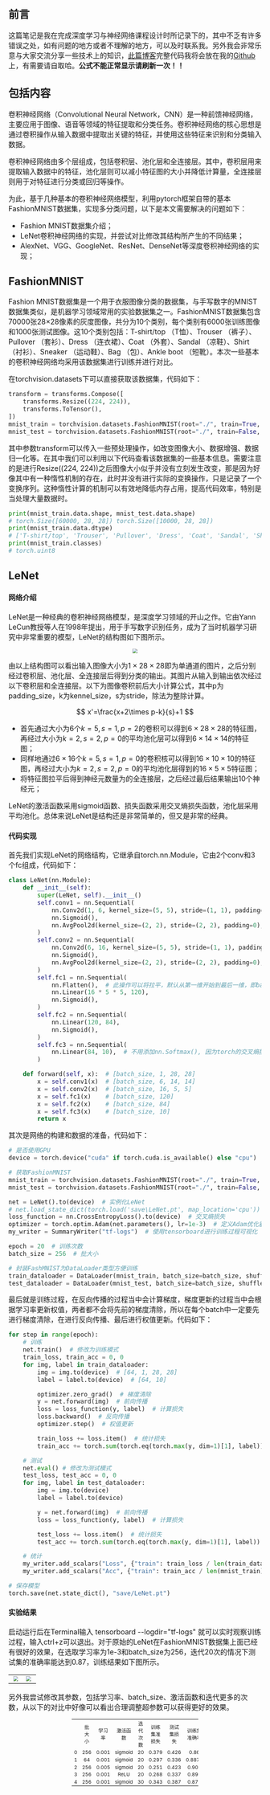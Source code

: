 ## 前言

这篇笔记是我在完成深度学习与神经网络课程设计时所记录下的，其中不乏有许多错误之处，如有问题的地方或者不理解的地方，可以及时联系我。另外我会非常乐意与大家交流分享一些技术上的知识，[此篇博客](http://echoself.com/index.php/2023/05/24/82/)完整代码我将会放在我的[Github](https://github.com/Heappp/CNN-FashionMNIST/tree/main)上，有需要请自取哈。**公式不能正常显示请刷新一次！！**

## 包括内容

卷积神经网络（Convolutional Neural Network，CNN）是一种前馈神经网络，主要应用于图像、语音等领域的特征提取和分类任务。卷积神经网络的核心思想是通过卷积操作从输入数据中提取出关键的特征，并使用这些特征来识别和分类输入数据。

卷积神经网络由多个层组成，包括卷积层、池化层和全连接层。其中，卷积层用来提取输入数据中的特征，池化层则可以减小特征图的大小并降低计算量，全连接层则用于对特征进行分类或回归等操作。

为此，基于几种基本的卷积神经网络模型，利用pytorch框架自带的基本FashionMNIST数据集，实现多分类问题，以下是本文需要解决的问题如下：

- Fashion MNIST数据集介绍；
- LeNet卷积神经网络的实现，并尝试对比修改其结构所产生的不同结果；
- AlexNet、VGG、GoogleNet、ResNet、DenseNet等深度卷积神经网络的实现；

## FashionMNIST

Fashion MNIST数据集是一个用于衣服图像分类的数据集，与手写数字的MNIST数据集类似，是机器学习领域常用的实验数据集之一。FashionMNIST数据集包含70000张28×28像素的灰度图像，共分为10个类别，每个类别有6000张训练图像和1000张测试图像。这10个类别包括：T-shirt/top （T恤）、Trouser （裤子）、Pullover （套衫）、Dress （连衣裙）、Coat （外套）、Sandal （凉鞋）、Shirt （衬衫）、Sneaker （运动鞋）、Bag （包）、Ankle boot （短靴）。本次一些基本的卷积神经网络均采用该数据集进行训练并进行对比。

在torchvision.datasets下可以直接获取该数据集，代码如下：

```python
transform = transforms.Compose([
    transforms.Resize((224, 224)),
    transforms.ToTensor(),
])
mnist_train = torchvision.datasets.FashionMNIST(root="./", train=True, transform=transform, download=True)
mnist_test = torchvision.datasets.FashionMNIST(root="./", train=False, transform=transform, download=True)
```

其中参数transform可以传入一些预处理操作，如改变图像大小、数据增强、数据归一化等。在其中我们可以利用以下代码查看该数据集的一些基本信息。需要注意的是进行Resize((224, 224))之后图像大小似乎并没有立刻发生改变，那是因为好像其中有一种惰性机制的存在，此时并没有进行实际的变换操作，只是记录了一个变换序列。这种惰性计算的机制可以有效地降低内存占用，提高代码效率，特别是当处理大量数据时。

```python
print(mnist_train.data.shape, mnist_test.data.shape)
# torch.Size([60000, 28, 28]) torch.Size([10000, 28, 28])
print(mnist_train.data.dtype)
# ['T-shirt/top', 'Trouser', 'Pullover', 'Dress', 'Coat', 'Sandal', 'Shirt', 'Sneaker', 'Bag', 'Ankle boot']
print(mnist_train.classes)
# torch.uint8
```

## LeNet

#### 网络介绍

LeNet是一种经典的卷积神经网络模型，是深度学习领域的开山之作。它由Yann LeCun教授等人在1998年提出，用于手写数字识别任务，成为了当时机器学习研究中非常重要的模型，LeNet的结构图如下图所示。

<center>
<img src="save/LeNet.png" style="zoom:60%;" />
</center>

由以上结构图可以看出输入图像大小为$1\times28\times28$即为单通道的图片，之后分别经过卷积层、池化层、全连接层后得到分类的输出。其图片从输入到输出依次经过以下卷积层和全连接层。以下为图像卷积前后大小计算公式，其中p为padding_size，k为kennel_size，s为stride，除法为整除计算。

$$
x'=\frac{x+2\times p-k}{s}+1
$$

- 首先通过大小为6个$k=5,s=1,p=2$的卷积可以得到$6\times28\times28$的特征图，再经过大小为$k=2,s=2,p=0$的平均池化层可以得到$6\times14\times14$的特征图；
- 同样地通过$6\times16$个$k=5,s=1,p=0$的卷积核可以得到$16\times10\times10$的特征图，再经过大小为$k=2,s=2,p=0$的平均池化层得到的$16\times5\times5$特征图；
- 将特征图拉平后得到神经元数量为的全连接层，之后经过最后结果输出10个神经元；

LeNet的激活函数采用sigmoid函数、损失函数采用交叉熵损失函数，池化层采用平均池化。总体来说LeNet是结构还是非常简单的，但又是非常的经典。

#### 代码实现

首先我们实现LeNet的网络结构，它继承自torch.nn.Module，它由2个conv和3个fc组成，代码如下：

```python
class LeNet(nn.Module):
    def __init__(self):
        super(LeNet, self).__init__()
        self.conv1 = nn.Sequential(
            nn.Conv2d(1, 6, kernel_size=(5, 5), stride=(1, 1), padding=2),
            nn.Sigmoid(),
            nn.AvgPool2d(kernel_size=(2, 2), stride=(2, 2), padding=0),
        )
        self.conv2 = nn.Sequential(
            nn.Conv2d(6, 16, kernel_size=(5, 5), stride=(1, 1), padding=0),
            nn.Sigmoid(),
            nn.AvgPool2d(kernel_size=(2, 2), stride=(2, 2), padding=0),
        )
        self.fc1 = nn.Sequential(
            nn.Flatten(),  # 此操作可以将拉平，默认从第一维开始到最后一维，即batch_size不受影响
            nn.Linear(16 * 5 * 5, 120),
            nn.Sigmoid(),
        )
        self.fc2 = nn.Sequential(
            nn.Linear(120, 84),
            nn.Sigmoid(),
        )
        self.fc3 = nn.Sequential(
            nn.Linear(84, 10),  # 不用添加nn.Softmax(), 因为torch的交叉熵损失函数中带有softmax
        )

    def forward(self, x):  # [batch_size, 1, 28, 28]
        x = self.conv1(x)  # [batch_size, 6, 14, 14]
        x = self.conv2(x)  # [batch_size, 16, 5, 5]
        x = self.fc1(x)    # [batch_size, 120]
        x = self.fc2(x)    # [batch_size, 84]
        x = self.fc3(x)    # [batch_size, 10]
        return x
```

其次是网络的构建和数据的准备，代码如下：

```python
# 是否使用GPU
device = torch.device("cuda" if torch.cuda.is_available() else "cpu")

# 获取FashionMNIST
mnist_train = torchvision.datasets.FashionMNIST(root="./", train=True, transform=transforms.ToTensor(), download=True)
mnist_test = torchvision.datasets.FashionMNIST(root="./", train=False, transform=transforms.ToTensor(), download=True)

net = LeNet().to(device)  # 实例化LeNet
# net.load_state_dict(torch.load('save\LeNet.pt', map_location='cpu'))  # 加载训练过程中保存的网络
loss_function = nn.CrossEntropyLoss().to(device)  # 交叉熵损失
optimizer = torch.optim.Adam(net.parameters(), lr=1e-3)  # 定义Adam优化器并设置学习率大小
my_writer = SummaryWriter("tf-logs")  # 使用tensorboard进行训练过程可视化

epoch = 20  # 训练次数
batch_size = 256  # 批大小

# 封装FashMNIST为DataLoader类型方便训练
train_dataloader = DataLoader(mnist_train, batch_size=batch_size, shuffle=True, drop_last=False)
test_dataloader = DataLoader(mnist_test, batch_size=batch_size, shuffle=True, drop_last=False)
```

最后就是训练过程，在反向传播的过程当中会计算梯度，梯度更新的过程当中会根据学习率更新权值，两者都不会将先前的梯度清除，所以在每个batch中一定要先进行梯度清除，在进行反向传播、最后进行权值更新。代码如下：

```python
for step in range(epoch): 
    # 训练
    net.train()  # 修改为训练模式
    train_loss, train_acc = 0, 0
    for img, label in train_dataloader:
        img = img.to(device)  # [64, 1, 28, 28]
        label = label.to(device)  # [64, 10]

        optimizer.zero_grad()  # 梯度清除
        y = net.forward(img)  # 前向传播
        loss = loss_function(y, label)  # 计算损失
        loss.backward()  # 反向传播
        optimizer.step()  # 权值更新

        train_loss += loss.item()  # 统计损失
        train_acc += torch.sum(torch.eq(torch.max(y, dim=1)[1], label)).item()  # 统计准确率

    # 测试
    net.eval() # 修改为测试模式
    test_loss, test_acc = 0, 0
    for img, label in test_dataloader:
        img = img.to(device)
        label = label.to(device)

        y = net.forward(img)  # 前向传播
        loss = loss_function(y, label)  # 计算损失

        test_loss += loss.item()  # 统计损失
        test_acc += torch.sum(torch.eq(torch.max(y, dim=1)[1], label)).item()  # 统计准确率

    # 统计
    my_writer.add_scalars("Loss", {"train": train_loss / len(train_dataloader), "test": test_loss / len(test_dataloader)}, step)
    my_writer.add_scalars("Acc", {"train": train_acc / len(mnist_train), "test": test_acc / len(mnist_test)}, step)

# 保存模型
torch.save(net.state_dict(), "save/LeNet.pt")
```

#### 实验结果

启动运行后在Terminal输入 tensorboard --logdir="tf-logs" 就可以实时观察训练过程，输入ctrl+z可以退出。对于原始的LeNet在FashionMNIST数据集上面已经有很好的效果，在选取学习率为1e-3和batch_size为256，迭代20次的情况下测试集的准确率能达到0.87，训练结果如下图所示。
<table><tr>
<td><img src=save/Acc_LeNet.png style="zoom:60%;" align="right"></td>
<td><img src=save/Loss_LeNet.png style="zoom:60%;" align="left"></td>
</tr></table>


另外我尝试修改其参数，包括学习率、batch_size、激活函数和迭代更多的次数，从以下的对比中好像可以看出合理调整超参数可以获得更好的效果。

<center>
    <table align="center" style="zoom:60%; height:50%; width:50%; text-align: center;">
    <tr>
        <td></td>
        <td>批大小</td>
        <td>学习率</td>
        <td>激活函数</td>
        <td>迭代次数</td>
        <td>训练集准损失</td>
        <td>测试集损失</td>
        <td>训练集准确率</td>
        <td>测试集准确率 </td>
    </tr>
    <tr>
        <td>0</td>
        <td>256</td>
        <td>0.001</td>
        <td>sigmoid</td>
        <td>20</td>
        <td>0.379</td>
        <td>0.426</td>
        <td>0.86</td>
        <td>0.846 </td>
    </tr>
    <tr>
        <td>1</td>
        <td>64</td>
        <td>0.001</td>
        <td>sigmoid</td>
        <td>20</td>
        <td >0.297</td>
        <td>0.336</td>
        <td>0.8875</td>
        <td>0.8769 </td>
    </tr>
    <tr>
        <td>2</td>
        <td>256</td>
        <td>0.005</td>
        <td>sigmoid</td>
        <td>20</td>
        <td>0.251</td>
        <td>0.423</td>
        <td>0.905</td>
        <td>0.88 </td>
    </tr>
    <tr>
        <td>3</td>
        <td>256</td>
        <td>0.001</td>
        <td>ReLU</td>
        <td>20</td>
        <td>0.268</td>
        <td>0.337</td>
        <td>0.898</td>
        <td>0.8767 </td>
    </tr>
    <tr>
        <td>4</td>
        <td>256</td>
        <td>0.001</td>
        <td>sigmoid</td>
        <td>30</td>
        <td>0.343</td>
        <td>0.387</td>
        <td>0.871</td>
        <td>0.857 </td>
    </tr>
</table>
</center>

## AlexNet

#### 网络介绍

AlexNet是一个经典的卷积神经网络模型，其网络结构比较深，并且使用了一些现代神经网络中常用的技巧，如ReLU激活函数、Dropout正则化和数据增强等，相较于之前的神经网络更加有效。AlexNet包含8个层次：5个卷积和3个全连接层，AlexNet的结构图如下图所示。

<center>
<img src="save/AlexNet.png" style="zoom:40%;" />
</center>

由以上结构图可以看出输入图像大小为$3\times224\times224$即为3通道的图片，之后同样分别经过卷积层、池化层和全连接层后得到分类的输出。其中Alex的结构更宽、更深，并采取了最大池化替换平均池化，ReLU替换Sigmoid激活函数、添加Dropout正则化等方法，使得网络具有更强的拟合能力和泛化能力。

其中Dropout在训练过程当中以概率p随机让一些神经元不工作即在反向传播的过程当中与其相连的权值不会更新，这样能起到模型混合的效果，是一种有效的正则化方法，而在评估过程当中则所有的神经元都会工作；最大池化可以更好的提取纹理信息，一般使用在前面的卷积，平均池化则特征图当中都有所贡献，一般使用在最后的卷积，但具体使用场景在具体任务上是不一样的；$ReLU(x)=max(0, x)$，这样的计算非常简单只需要进行一个max操作，另外在$x>0$的部分为恒等映射，其导数一直为1，相比于Sigmoid函数可以有效的避免由于层数增加经过链式法则梯度回传时梯度消失的现象。

#### 代码实现

AlexNet代码的实现总体和LeNet差不多，由于FashionMNIST为单通道图片，网络结构输入通道变为1，在获取数据集时和FashionMNIST介绍代码一样Resize为224。另外其训练过程代码都大致一样，这里不再赘述，AlexNet代码实现如下：

```python
class AlexNet(nn.Module):
    def __init__(self):
        super(AlexNet, self).__init__()
        self.conv1 = nn.Sequential(
            nn.Conv2d(1, 96, kernel_size=(11, 11), stride=(4, 4), padding=1),
            nn.ReLU(),
            nn.MaxPool2d(kernel_size=(3, 3), stride=(2, 2), padding=0)
        )
        self.conv2 = nn.Sequential(
            nn.Conv2d(96, 256, kernel_size=(5, 5), stride=(1, 1), padding=2),
            nn.ReLU(),
            nn.MaxPool2d(kernel_size=(3, 3), stride=(2, 2), padding=0)
        )
        self.conv3 = nn.Sequential(
            nn.Conv2d(256, 384, kernel_size=(3, 3), stride=(1, 1), padding=1),
            nn.ReLU(),
            nn.Conv2d(384, 384, kernel_size=(3, 3), stride=(1, 1), padding=1),
            nn.ReLU(),
            nn.Conv2d(384, 256, kernel_size=(3, 3), stride=(1, 1), padding=1),
            nn.ReLU(),
            nn.MaxPool2d(kernel_size=(3, 3), stride=(2, 2), padding=0)
        )
        self.fc1 = nn.Sequential(
            nn.Flatten(),
            nn.Linear(256 * 5 * 5, 4096),
            nn.Dropout(0.5),  # 当p=0.5时神经网络一半都会失活，此时组合数最多
            nn.ReLU()
        )
        self.fc2 = nn.Sequential(
            nn.Linear(4096, 4096),
            nn.Dropout(0.5),
            nn.ReLU()
        )
        self.fc3 = nn.Sequential(
            nn.Linear(4096, 10)
        )

    def forward(self, x):   # [batch_size, 1, 224, 224]
        x = self.conv1(x)   # [batch_size, 96, 26, 26]
        x = self.conv2(x)   # [batch_size, 256, 12, 12]
        x = self.conv3(x)   # [batch_size, 256, 5, 5]
        x = self.fc1(x)		# [batch_size, 4096]
        x = self.fc2(x)     # [batch_size, 4096]
        x = self.fc3(x)     # [batch_size, 10]
        return x
```

#### 实验结果

同样地启动运行后在Terminal输入 tensorboard --logdir="tf-logs" 就可以实时观察训练过程，输入ctrl+z可以退出。对比于原始的LeNet已经有了很大的提升，在选取学习率为1e-3和batch_size为256，每迭代一次学习率变为原来的0.9倍，迭代20次的情况下测试集的准确率能达到0.92，训练结果如下图所示。

<table><tr>
<td><img src=save/Acc_AlexNet.png style="zoom:60%;" align="right"></td>
<td><img src=save/Loss_AlexNet.png style="zoom:60%;" align="left"></td>
</tr></table>

## VGG

#### 网络介绍

VGG的主要特点是使用了非常小的卷积核（尺寸为$3\times3$），并且极其简洁、规整的网络结构，以达到更好的性能。VGG模型在2014年ImageNet比赛中也表现极为优秀，由此成为了深度学习领域又一个重要的里程碑。

VGG相比于AlexNet引入VGG块的设计，每个VGG块都使用多个大小为$3\times3$的卷积核、$2\times2$的池化层组成。其中卷积操作改变通道数而不改变大小，池化操作改变大小而不改变通道数。尽管这样的设计使得VGG的参数数量非常庞大，但它的网络结构非常规整，有利于管理和调试。同时，它也通过使用大量卷积层和少量的池化层来增强网络对图片特征的提取能力。VGG结构图如下图所示。

<center>
<img src="save/VGG.png" style="zoom:50%;" />
</center>

#### 代码实现

VGG代码中实现了VGG_Module模块，可以返回n个卷积加一个最大池化操作，池化过程大小减半。在这里num全部取1，代码如下：

```python
class VGG(nn.Module):
    def __init__(self):
        super(VGG, self).__init__()
        self.layers1 = self.VGG_Module(1, 1, 64)
        self.layers2 = self.VGG_Module(1, 64, 128)
        self.layers3 = self.VGG_Module(1, 128, 256)
        self.layers4 = self.VGG_Module(1, 256, 512)
        self.layers5 = self.VGG_Module(1, 512, 512)
        self.fc1 = nn.Sequential(
            nn.Flatten(),
            nn.Linear(512 * 7 * 7, 4096),
            nn.ReLU(),
            nn.Dropout(0.5)
        )
        self.fc2 = nn.Sequential(
            nn.Linear(4096, 10),
        )

    @staticmethod  # 静态方法，返回一个Sequential对象
    def VGG_Module(num, in_channels, out_channels):
        layers = nn.ModuleList()
        for _ in range(num):
            layers.append(nn.Sequential(
                nn.Conv2d(in_channels, out_channels, kernel_size=(3, 3), stride=(1, 1), padding=1),
                nn.ReLU()
            ))
            in_channels = out_channels   # 能够让后面的通道数对的上
        layers.append(nn.MaxPool2d(kernel_size=(2, 2), stride=(2, 2), padding=0))
        return nn.Sequential(*layers)

    def forward(self, x):     # [batch_size, 1, 224, 224]
        x = self.layers1(x)   # [batch_size, 64, 112, 112]
        x = self.layers2(x)   # [batch_size, 128, 56, 56]
        x = self.layers3(x)   # [batch_size, 256, 28, 28]
        x = self.layers4(x)   # [batch_size, 512, 14, 14]
        x = self.layers5(x)   # [batch_size, 512, 7, 7]
        x = self.fc1(x)       # [batch_size, 4096]
        x = self.fc2(x)       # [batch_size, 10]
        return x
```

#### 实验结果

同样在选取学习率为1e-3和batch_size为128，每迭代一次学习率变为原来的0.9倍，迭代20次的情况下测试集的准确率能达到0.93。相比于AlexNet，VGG明显的收敛速度更快，在第6、7次迭代就已经收敛，后面便是验证集loss上升的现象了。训练结果如下图所示。

<table><tr>
<td><img src=save/Acc_VGG.png style="zoom:60%;" align="right"></td>
<td><img src=save/Loss_VGG.png style="zoom:62%;" align="left"></td>
</tr></table>




## GoogleNet

#### 网络介绍

GoogLeNet是由谷歌团队提出的深度卷积神经网络模型，该模型曾于2014年在ImageNet比赛中夺冠，并在计算机视觉领域得到广泛应用。与传统卷积神经网络不同，GoogLeNet并不是一个简单的序列网络，而是一个由多个模块构成的深度网络。

首先GoogleNet引入了Inception模块，采用大小为1$\times1$、$3\times3$、$5\times5$的卷积核以及$3\times3$的最大池化共4个分别对图像进行特征提取，之后进行concat（拼接）操作作为Inception模块的输出。另外为了减少参数量和运算，其中添加了大小为$1\times1$的卷积进行通道过度以防止concat后通道数目爆炸，这样的设计能够结合不同卷积核大小的感受野，其结构图如下图所示。

<center>
<img src="save/Inception.png" style="zoom:50%;" />
</center>


其次GoogleNet最后使用了全局平均池化。其实卷积和池化的区别就是：卷积拥有训练的参数，梯度更新时自动学习特征，池化的参数是给定的，以至于池化并不能改变通道数目是因为池化只给定一套卷积参数。另外在浅层引入了辅助分类器，使得整个网络更快的收敛。整个GoogleNet结构图如下所示。

<center>
<img src="save/GoogleNet.png" style="zoom:50%;" />
</center>

#### 代码实现

首先定义Inception模块，其中由四个部分组成，除了已有大小为$1\times1$的卷积块，另外三个添加$1\times1$的卷积核来首先通道过度减少参数。最后在输出时经过三个进行concat（拼接)操作之后再输出，期间不改变图像大小。其中Inception传入的out_channels是一个元组，分别为4个卷积后的输出通道即最后Inception模块的输出通道为out_channels的和，Inception代码如下所示。

```python
class Inception(nn.Module):
    def __init__(self, in_channels, out_channels):
        super(Inception, self).__init__()
        self.conv1 = nn.Sequential(
            nn.Conv2d(in_channels, out_channels[0], kernel_size=(1, 1), stride=(1, 1), padding=0),
            nn.ReLU(),
        )
        self.conv2 = nn.Sequential(
            nn.Conv2d(in_channels, out_channels[1], kernel_size=(1, 1), stride=(1, 1), padding=0),
            nn.Conv2d(out_channels[1], out_channels[1], kernel_size=(3, 3), stride=(1, 1), padding=1),
            nn.ReLU(),
        )
        self.conv3 = nn.Sequential(
            nn.Conv2d(in_channels, out_channels[2], kernel_size=(1, 1), stride=(1, 1), padding=0),
            nn.Conv2d(out_channels[2], out_channels[2], kernel_size=(5, 5), stride=(1, 1), padding=2),
            nn.ReLU(),
        )
        self.conv4 = nn.Sequential(
            nn.MaxPool2d(kernel_size=(3, 3), stride=(1, 1), padding=1),
            nn.Conv2d(in_channels, out_channels[3], kernel_size=(1, 1), stride=(1, 1), padding=0),
            nn.ReLU(),
        )

    def forward(self, x):    # [batch_size, in_channels, w, w]
        x1 = self.conv1(x)   # [batch_size, out_channels[0], w, w]
        x2 = self.conv2(x)   # [batch_size, out_channels[1], w, w]
        x3 = self.conv3(x)   # [batch_size, out_channels[2], w, w]
        x4 = self.conv4(x)   # [batch_size, out_channels[3], w, w]
        return torch.cat([x1, x2, x3, x4], dim=1)  # [batch_size, sum(out_channels), w, w] 在维度为1（通道维度）上拼接
```

之后定义GoogleNet，本次实现并没有考虑LRN的实现，其作用也影响不大。但需要注意的是由于辅助训练器的原因，在前向传播的过程当中需要返回三个结果。如上GoogleNet结构图的结构划分所示，分别实现各个结构划分，代码如下所示。

```python
class GoogleNet(nn.Module):
    def __init__(self):
        super(GoogleNet, self).__init__()
        self.conv1 = nn.Sequential(
            nn.Conv2d(1, 64, kernel_size=(7, 7), stride=(2, 2), padding=3),
            nn.ReLU(),
            nn.MaxPool2d(kernel_size=(3, 3), stride=(2, 2), padding=1),
        )
        self.conv2 = nn.Sequential(
            nn.Conv2d(64, 64, kernel_size=(1, 1), stride=(1, 1), padding=0),
            nn.ReLU(),
            nn.Conv2d(64, 192, kernel_size=(3, 3), stride=(1, 1), padding=1),
            nn.ReLU(),
            nn.MaxPool2d(kernel_size=(3, 3), stride=(2, 2), padding=1)
        )
        self.inception1 = nn.Sequential(
            Inception(192, (64, 128, 32, 32)),
            Inception(256, (128, 192, 96, 64)),
            nn.MaxPool2d(kernel_size=(3, 3), stride=(2, 2), padding=1),
            Inception(480, (192, 208, 48, 64)),
        )
        self.inception2 = nn.Sequential(
            Inception(512, (160, 224, 64, 64)),
            Inception(512, (128, 256, 64, 64)),
            Inception(512, (112, 288, 64, 64)),
        )
        self.inception3 = nn.Sequential(
            Inception(528, (256, 320, 128, 128)),
            nn.MaxPool2d(kernel_size=(3, 3), stride=(2, 2), padding=1),
            Inception(832, (256, 320, 128, 128)),
            Inception(832, (384, 384, 128, 128)),
        )
        self.fc1 = nn.Sequential(
            nn.AvgPool2d(kernel_size=(5, 5), stride=(3, 3), padding=0),
            nn.Conv2d(512, 128, kernel_size=(1, 1), stride=(1, 1), padding=0),
            nn.Flatten(),
            nn.Linear(128 * 4 * 4, 1024),
            nn.ReLU(),
            nn.Dropout(0.5),
            nn.Linear(1024, 10)
        )
        self.fc2 = nn.Sequential(
            nn.AvgPool2d(kernel_size=(5, 5), stride=(3, 3), padding=0),
            nn.Conv2d(528, 128, kernel_size=(1, 1), stride=(1, 1), padding=0),
            nn.Flatten(),
            nn.Linear(128 * 4 * 4, 1024),
            nn.ReLU(),
            nn.Dropout(0.5),
            nn.Linear(1024, 10)
        )
        self.fc3 = nn.Sequential(
            nn.AdaptiveAvgPool2d(output_size=(1, 1)),
            nn.Flatten(),
            nn.Linear(1024, 10),
        )

    def forward(self, x):          # [batch_size, 1, 224, 224]
        x = self.conv1(x)          # [batch_size, 64, 56, 56]
        x = self.conv2(x)          # [batch_size, 192, 56, 56]
        x1 = self.inception1(x)    # [batch_size, 512, 28, 28]
        x2 = self.inception2(x1)   # [batch_size, 528, 14, 14]
        x3 = self.inception3(x2)   # [batch_size, 1024, 7, 7]
        return self.fc1(x1), self.fc2(x2), self.fc3(x3)   # 3 个 [batch_size, 10]
```

Google的训练过程的辅助训练器仅仅来帮助加速收敛，训练过程当中由三者按比例共同决定损失，评估过程则只由最后一层决定最后输出结果。

```python
# 训练过程
y1, y2, y3 = net.forward(img)
loss = 0.3 * loss_function(y1, label) + 0.3 * loss_function(y2, label) + loss_function(y3, label)

# 评估过程
y, _, _ = net.forward(img)
loss = loss_function(y, label)
```

#### 实验结果

同样在选取学习率为1e-3和batch_size为128，每迭代一次学习率变为原来的0.9倍和0.2的平滑标签（平滑标签就是在计算交叉熵损失时从正确标签那里分配一点给其它错误标签，比如不平滑时用[0, 1, 0]在计算交叉熵，而平滑标签后用[0.1, 0.8, 0.1]计算交叉熵，这样可以增强泛化能力），迭代20次的情况下测试集的准确率能达到0.9412。由于训练过程的损失为三个损失的和，所以训练结果长这样..,(懒的再训练一次)，训练结果如下图所示。

<table><tr>
<td><img src=save/Acc_GoogleNet.png style="zoom:60%;" align="right"></td>
<td><img src=save/Loss_GoogleNEt.png style="zoom:60%;" align="left"></td>
</tr></table>




## ResNet

#### 网络介绍

ResNet最显著的特点是通过添加残差模块，即Residual Block，实现了跨层连接（skip connection），这样的设计可以使得在梯度反向传递过程中梯度得以更快地流向浅层，从而避免了深层网络中网络退化的问题。

考虑这样一个问题：网络的深度很大程度上决定了这个网络的学习能力，但是网络深度太大时多余的深度就需要学习恒等变换即$f(x)=x$保证结果和最理想深度结果一样，这样的累计导致深层的网络不如浅层的网络即网络退化现象。而添加残差块将学习$f(x)=x$变为$f(x)=x + g(x)$即网络部分只用学习$g(x)=0$即可，而学习$g(x)=0$比学习$f(x)=x$对于网络来说简单许多。残差块如下图所示。

<center>
<img src="save/Residual.png" style="zoom:60%;" />
</center>

另外，ResNet还采用了批处理标准化（Batch Normalization）技术，大大加速网络的训练过程。这种技术可以使输入数据在经过卷积操作后保持零均值和单位方差，从而加速了网络的收敛过程。此外，ResNet也对网络的层数进行了深度拓展，并通过使用平均池化层代替全连接层来减少了网络中的参数数量，从而进一步提高了模型的性能。

为什么批归一化有效果？在神经网络的训练过程当中，虽然输入的数据取至同一分布，但是经过一层神经网络之后分布会发生改变，导致网络难以训练。但是我们若进行批归一化保证每一批的特征来自同一分布有助于网络的训练。一般我们采取如下公式进行归一化：

$$
x\_{norm}=\frac{x-x\_{mean} }{x\_{std} }
$$

其中我们为了提高BN的表达能力，添加了两个学习参数γ和β，这样可以在分布变化不大的前提下提高网络的表达能力。所以最后公式为：

$$
x'=\gamma x_{norm}+\beta
$$

另外归一化当中的批次N，对于每一个C、H、W都进行一次归一化，这样我们会得到$2\times C\times H\times W$个学习参数，参数太多了。所以我们将N、H、W放一起看待,对于每一个通道C再进行归一化，这样所需要学习的参数量减少为$2\times C$（权值共享)。

#### 代码实现

首先定义残差块，如下图，其中op为当通道数改变时，x项要进行通道变换的选项，stride用于减少特征图大小。这样的设计可以使得残差块可以自由的改变通道数和特征图大小（相加时要保证通道数和特征图大小保持一致），残差块代码如下所示。

<center>
<img src="save/Residual_op.png" style="zoom: 40%;" />
</center>

```python
class ResNetBlock(nn.Module):
    def __init__(self, in_channels, out_channels, stride=(1, 1), op=True):
        super(ResNetBlock, self).__init__()
        self.conv1 = nn.Sequential(
            nn.Conv2d(in_channels, out_channels, kernel_size=(3, 3), stride=stride, padding=1),
            nn.BatchNorm2d(out_channels),
            nn.ReLU(),
        )
        self.conv2 = nn.Sequential(
            nn.Conv2d(out_channels, out_channels, kernel_size=(3, 3), stride=(1, 1), padding=1),
            nn.BatchNorm2d(out_channels),
        )
        self.conv0 = nn.Sequential(
            nn.Conv2d(in_channels, out_channels, kernel_size=(1, 1), stride=stride, padding=0),
            nn.BatchNorm2d(out_channels)
        ) if op else None
        self.ReLU = nn.ReLU()

    def forward(self, x):           # [batch_size, in_channels, w, w]
        x1 = self.conv1(x)			# [batch_size, out_channels, w / stride, w / stride]
        x1 = self.conv2(x1)			# [batch_size, out_channels, w / stride, w / stride]
        if self.conv0:
            x = self.conv0(x)		# [batch_size, out_channels, w / stride, w / stride]
        return self.ReLU(x + x1)
```

之后定义ResNet，其结构图如下，和Google一样通过$7\times7$的卷积核最大池化先缩小特征图大小，之后经过8个残差块再接全连接层之后得到输出，其中分别在3、5、7个分别传入op=True和stride=(2, 2)使得通道数倍增和特征图大小倍减，代码如下。
<center>
<img src="save/ResNet.png" style="zoom:60%;" />
</center>

```python
class ResNet(nn.Module):
    def __init__(self):
        super(ResNet, self).__init__()
        self.conv = nn.Sequential(
            nn.Conv2d(1, 64, kernel_size=(7, 7), stride=(2, 2), padding=3),
            nn.BatchNorm2d(64),
            nn.ReLU(),
            nn.MaxPool2d(kernel_size=(3, 3), stride=(2, 2), padding=1),
        )
        self.ResNetBlock1 = nn.Sequential(
            ResNetBlock(64, 64, stride=(1, 1), op=False),
            ResNetBlock(64, 64, stride=(1, 1), op=False)
        )
        self.ResNetBlock2 = nn.Sequential(
            ResNetBlock(64, 128, stride=(2, 2), op=True),
            ResNetBlock(128, 128, stride=(1, 1), op=False),
            ResNetBlock(128, 256, stride=(2, 2), op=True),
            ResNetBlock(256, 256, stride=(1, 1), op=False),
            ResNetBlock(256, 512, stride=(2, 2), op=True),
            ResNetBlock(512, 512, stride=(1, 1), op=False),
        )
        self.fc = nn.Sequential(
            nn.AdaptiveAvgPool2d(output_size=(1, 1)),
            nn.Flatten(),
            nn.Linear(512, 10),
        )

    def forward(self, x):				# [batch_size, 1, 224, 224]
        x = self.conv(x)             	# [batch_size, 1, 56, 56]
        x = self.ResNetBlock1(x)		# [batch_size, 1, 56, 56]
        x = self.ResNetBlock2(x)		# [batch_size, 1, 7, 7]
        x = self.fc(x)					# [batch_size, 10]
        return x
```

#### 实验结果

同样在选取学习率为1e-3和batch_size为128，每迭代一次学习率变为原来的0.9倍和0.2的平滑标签，迭代20次的情况下测试集的准确率能达到0.9434,与前面网络有些许提升（差不多）。训练结果如下图所示。

<table><tr>
<td><img src=save/Acc_ResNet.png style="zoom:60%;" align="right"></td>
<td><img src=save/Loss_ResNet.png style="zoom:60%;" align="left"></td>
</tr></table>




## DenseNet

#### 网络介绍

DenseNet全名为Densely Connected Convolutional Network，是由李沐等人在2017年提出的深度卷积神经网络模型。DenseNet主要通过密集连接和特征复用来缓解神经网络中的梯度消失和参数稀疏性等问题，让网络更加高效并具有更好的泛化能力。相对于ResNet的残差块的直接相加，DenseNet采用concat以学习更复杂的映射关系，其结构图如下图所示。

<center>
<img src="save/DenseNetBlock.png" style="zoom:80%;" />
</center>


#### 代码实现

<center>
<img src="save/DenseNet.png" style="zoom:40%;" />
</center>


同样地，我们首先定义稠密层DenseBlock。如上图，它通过不断的卷积为通道数为32大小的特征图，同时不断concat（拼接）到原来输入的特征图上面。通过控制输入通道，输出通道和累加次数即可确定最终输出的通道数，这个过程并不改变特征图大小。在代码中通过实现DenseLayer来卷积出一个out_channels的特征图，其中有一个特点就是采用BN+ReLU+Conv，如果我们采用Conv+ReLU+BN的顺序，在concat（拼接）过程当中会导致两者批归一化不一致，相反交换顺序则不会有这样的问题。

```python
class DenseBlock(nn.Module):
    def __init__(self, num, in_channels, out_channels):
        super(DenseBlock, self).__init__()
        self.layers = nn.ModuleList()
        for i in range(num):
            self.layers.append(self.DenseLayer(in_channels + out_channels * i, out_channels))

    @staticmethod
    def DenseLayer(in_channels, out_channels):
        layer = nn.Sequential(
            nn.BatchNorm2d(in_channels),
            nn.ReLU(),
            nn.Conv2d(in_channels, out_channels, kernel_size=(1, 1), stride=(1, 1), padding=0),

            nn.BatchNorm2d(out_channels),
            nn.ReLU(),
            nn.Conv2d(out_channels, out_channels, kernel_size=(3, 3), stride=(1, 1), padding=1),
        )
        return layer

    def forward(self, x):
        for layer in self.layers:				# 循环num次即最后输出通道数为in_channels + out_channels * num
            x1 = layer(x)						# [batch_size, out_channels, w, w]
            x = torch.concat([x, x1], dim=1)   	# [batch_size, in_channels + out_channels, w, w]
        return x
```

之后定义DenseNet，其中主要结构划分如上图所示，其中实现了TransitionBlock。这个主要用于减少特征图的大小，也可以减少特征图的通道数，其代码如下。

```python
class DenseNet(nn.Module):
    def __init__(self):
        super(DenseNet, self).__init__()
        self.conv = nn.Sequential(
            nn.Conv2d(1, 64, kernel_size=(7, 7), stride=(2, 2), padding=3),
            nn.BatchNorm2d(64),
            nn.ReLU(),
            nn.MaxPool2d(kernel_size=(3, 3), stride=(2, 2), padding=1),
        )
        self.DenseBlock1 = nn.Sequential(
            DenseBlock(6, 64, 32),
            self.TransitionBlock(256, 128)
        )
        self.DenseBlock2 = nn.Sequential(
            DenseBlock(12, 128, 32),
            self.TransitionBlock(512, 256)
        )
        self.DenseBlock3 = nn.Sequential(
            DenseBlock(24, 256, 32),
            self.TransitionBlock(1024, 512)
        )
        self.DenseBlock4 = nn.Sequential(
            DenseBlock(16, 512, 32),
        )
        self.fc = nn.Sequential(
            nn.AdaptiveAvgPool2d(output_size=(1, 1)),
            nn.Flatten(),
            nn.Linear(1024, 10),
        )

    @staticmethod
    def TransitionBlock(in_channels, out_channels):
        layer = nn.Sequential(
            nn.BatchNorm2d(in_channels),
            nn.ReLU(),
            nn.Conv2d(in_channels, out_channels, kernel_size=(1, 1), stride=(1, 1), padding=0),
            nn.AvgPool2d(kernel_size=(2, 2), stride=(2, 2), padding=0)
        )
        return layer

    def forward(self, x):			# [batch_size, 1, 224, 224]
        x = self.conv(x)			# [batch_size, 64, 56, 56]
        x = self.DenseBlock1(x)		# [batch_size, 128, 28, 28]
        x = self.DenseBlock2(x)		# [batch_size, 256, 14, 14]
        x = self.DenseBlock3(x)		# [batch_size, 512, 7, 7]
        x = self.DenseBlock4(x)		# [batch_size, 1024, 7, 7]
        x = self.fc(x)				# [batch_size, 10]
        return x
```

#### 实验结果

同样在选取学习率为1e-3和batch_size为64，每迭代一次学习率变为原来的0.9倍和0.2的平滑标签，迭代20次的情况下测试集的准确率能达到0.9431，和ResNet的准确率几乎一样。训练结果如下图所示。

<table><tr>
<td><img src=save/Acc_DenseNet.png style="zoom:60%;" align="right"></td>
<td><img src=save/Loss_DenseNet.png style="zoom:63%;" align="left"></td>
</tr></table>




## 总结

经典卷积神经网络是深度学习发展过程中的重要里程碑，包括LeNet、AlexNet、VGG、GoogLeNet、ResNet和DenseNet等模型。这些模型各具特色，但都以卷积层、池化层、激活函数和全连接层等模块为基础构建。它们使用大量图像数据进行训练，并在许多计算机视觉任务中取得了出色表现。

LeNet和AlexNet是最早的深度学习模型之一，经典卷积神经网络是深度学习发展过程中的重要里程碑。VGG通过使用小尺寸卷积核来提高模型性能，为后面的网络模型提供了可参考的设计思路。GoogLeNet引入了Inception模块，使得模型结构具备了很好的可扩展性。ResNet则通过残差连接解决了深度神经网络训练中梯度消失和退化问题，在各种计算机视觉任务中表现优异。DenseNet相比于其他模型所具有的特点是其网络中的特征图可以访问到过去所有层的信息，从而极大地促进信息的传递与利用，增强了模型的表达能力和稳定性。

总的来说，这些经典卷积神经网络可以帮助我们在设计新的卷积神经网络时可以借鉴他们的经验，尝试改进模型结构、激活函数、正则化等方法以提高性能和泛化能力。No free lunch，这些卷积神经网络都有自己的特点，说不定在某些数据集上VGG的效果可能高于后面的网络。神经网络有太多的参数可以调整，每次调整效果可能大不相同，这也是被称为“炼丹”的原因。在设计自己的卷积神经网络的时候，完全可以借鉴这些神经网络优秀的地方，根据自己特定的数据集，以达到最好的效果，并不说一定与这些网络完全一样。
